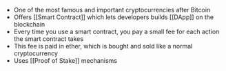 - One of the most famous and important cryptocurrencies after Bitcoin
- Offers [[Smart Contract]] which lets developers builds [[DApp]] on the blockchain
- Every time you use a smart contract, you pay a small fee for each action the smart contract takes
- This fee is paid in ether, which is bought and sold like a normal cryptocurrency
- Uses [[Proof of Stake]] mechanisms